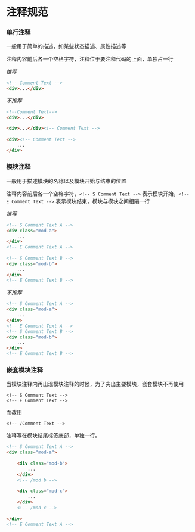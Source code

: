 # 注释规范

### 单行注释

一般用于简单的描述，如某些状态描述、属性描述等

注释内容前后各一个空格字符，注释位于要注释代码的上面，单独占一行

*推荐*

```html
<!-- Comment Text -->
<div>...</div>
```

*不推荐*

```html
<!--Comment Text-->
<div>...</div>

<div>...</div><!-- Comment Text -->
	
<div><!-- Comment Text -->
    ...
</div>
```

### 模块注释

一般用于描述模块的名称以及模块开始与结束的位置

注释内容前后各一个空格字符，`<!-- S Comment Text -->` 表示模块开始，`<!-- E Comment Text -->` 表示模块结束，模块与模块之间相隔一行

*推荐*

```html
<!-- S Comment Text A -->	
<div class="mod-a">
    ...
</div>
<!-- E Comment Text A -->
	
<!-- S Comment Text B -->	
<div class="mod-b">
    ...
</div>
<!-- E Comment Text B -->
```

*不推荐*

```html
<!-- S Comment Text A -->
<div class="mod-a">
    ...
</div>
<!-- E Comment Text A -->
<!-- S Comment Text B -->	
<div class="mod-b">
    ...
</div>
<!-- E Comment Text B -->
```

### 嵌套模块注释

当模块注释内再出现模块注释的时候，为了突出主要模块，嵌套模块不再使用

```
<!-- S Comment Text -->
<!-- E Comment Text -->
```

而改用

```
<!-- /Comment Text -->
```

注释写在模块结尾标签底部，单独一行。

```html
<!-- S Comment Text A -->
<div class="mod-a">
		
    <div class="mod-b">
        ...
    </div>
    <!-- /mod b -->
    	
    <div class="mod-c">
    	...
    </div>
    <!-- /mod c -->
		
</div>
<!-- E Comment Text A -->
```